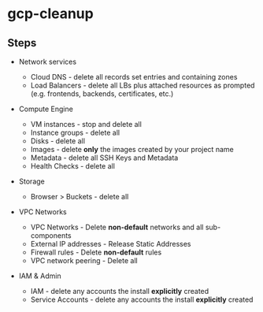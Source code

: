 # gcp-cleanup

## Steps

- Network services
  - Cloud DNS - delete all records set entries and containing zones
  - Load Balancers - delete all LBs plus attached resources as prompted (e.g. frontends, backends, certificates, etc.)

- Compute Engine
  - VM instances - stop and delete all
  - Instance groups - delete all
  - Disks - delete all
  - Images - delete __only__ the images created by your project name
  - Metadata - delete all SSH Keys and Metadata
  - Health Checks - delete all

- Storage
  - Browser > Buckets - delete all

- VPC Networks
  - VPC Networks - Delete __non-default__ networks and all sub-components
  - External IP addresses - Release Static Addresses
  - Firewall rules - Delete __non-default__ rules
  - VPC network peering - Delete all 
  
- IAM & Admin
  - IAM - delete any accounts the install __explicitly__ created
  - Service Accounts - delete any accounts the install __explicitly__ created
